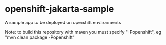 openshift-jakarta-sample
====================

A sample app to be deployed on openshift environments

Note: to build this repository with maven you must specify "-Popenshift", eg "mvn clean package -Popenshift"


